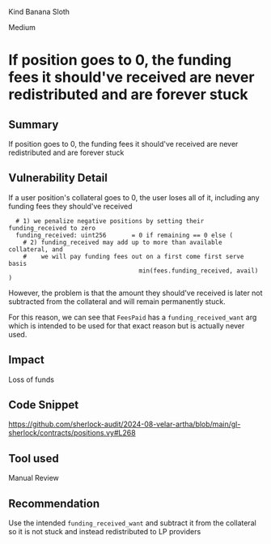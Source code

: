 Kind Banana Sloth

Medium

# If position goes to 0, the funding fees it should've received are never redistributed and are forever stuck

## Summary
If position goes to 0, the funding fees it should've received are never redistributed and are forever stuck

## Vulnerability Detail
If a user position's collateral goes to 0, the user loses all of it, including any funding fees they should've received 
```vyper
  # 1) we penalize negative positions by setting their funding_received to zero
  funding_received: uint256       = 0 if remaining == 0 else (
    # 2) funding_received may add up to more than available collateral, and
    #    we will pay funding fees out on a first come first serve basis
                                    min(fees.funding_received, avail) )
```

However, the problem is that the amount they should've received is later not subtracted from the collateral and will remain permanently stuck.

For this reason, we can see that `FeesPaid` has a `funding_received_want` arg which is intended to be used for that exact reason but is actually never used.

## Impact
Loss of funds


## Code Snippet
https://github.com/sherlock-audit/2024-08-velar-artha/blob/main/gl-sherlock/contracts/positions.vy#L268

## Tool used

Manual Review

## Recommendation
Use the intended `funding_received_want` and subtract it from the collateral so it is not stuck and instead redistributed to LP providers